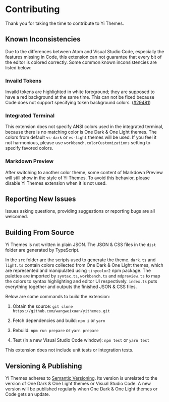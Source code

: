 # Contributing

Thank you for taking the time to contribute to Yi Themes.

## Known Inconsistencies

Due to the differences between Atom and Visual Studio Code, especially the features missing in Code, this extension can not guarantee that every bit of the editor is colored correctly. Some common known inconsistencies are listed below:

### Invaild Tokens

Invaild tokens are highlighted in white foreground; they are supposed to have a red background at the same time.
This can not be fixed because Code does not support specifying token background colors. ([#29481](https://github.com/Microsoft/vscode/issues/29481))

### Integrated Terminal

This extension does not specify ANSI colors used in the integrated terminal, because there is no matching color is One Dark & One Light themes. The colors from default `vs-dark` or `vs-light` themes will be used. If you feel it not harmonious, please use `workbench.colorCustomizations` setting to specify favored colors.

### Markdown Preview

After switching to another color theme, some content of Markdown Preview will still show in the style of Yi Themes. To avoid this behavior, please disable Yi Themes extension when it is not used.

## Reporting New Issues

Issues asking questions, providing suggestions or reporting bugs are all welcomed.

## Building From Source

Yi Themes is not written in plain JSON. The JSON & CSS files in the `dist` folder are generated by TypeScript.

In the `src` folder are the scripts used to generate the theme. `dark.ts` and `light.ts` contain colors collected from One Dark & One Light themes, which are represented and manipulated using `tinycolor2` npm package. The palettes are imported by `syntax.ts`, `workbench.ts` and `mdpreview.ts` to map the colors to syntax highlighting and editor UI respectively. `index.ts` puts everything together and outputs the finished JSON & CSS files.

Below are some commands to build the extension:

1. Obtain the source:
  `git clone https://github.com/wangweixuan/yithemes.git`

2. Fetch dependencies and build:
  `npm i` or `yarn`

3. Rebuild:
  `npm run prepare` or `yarn prepare`

4. Test (in a new Visual Studio Code window):
  `npm test` or `yarn test`

This extension does not include unit tests or integration tests.

## Versioning & Publishing

Yi Themes adheres to [Semantic Versioning](https://semver.org). Its version is unrelated to the version of One Dark & One Light themes or Visual Studio Code. A new version will be published regularly when One Dark & One Light themes or Code gets an update.
